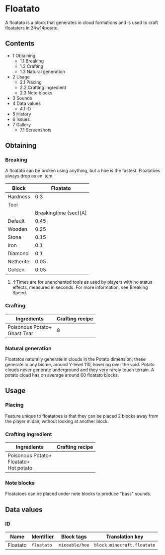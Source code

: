 # Floatato
A floatato is a block that generates in cloud formations and is used to craft floataters in 24w14potato.

## Contents
- 1 Obtaining
	- 1.1 Breaking
	- 1.2 Crafting
	- 1.3 Natural generation
- 2 Usage
	- 2.1 Placing
	- 2.2 Crafting ingredient
	- 2.3 Note blocks
- 3 Sounds
- 4 Data values
	- 4.1 ID
- 5 History
- 6 Issues
- 7 Gallery
	- 7.1 Screenshots

## Obtaining
### Breaking
A floatato can be broken using anything, but a hoe is the fastest. Floatatoes always drop as an item.

| Block     | Floatato              |
|-----------|-----------------------|
| Hardness  | 0.3                   |
| Tool      |                       |
|           | Breakingtime (sec)[A] |
| Default   | 0.45                  |
| Wooden    | 0.25                  |
| Stone     | 0.15                  |
| Iron      | 0.1                   |
| Diamond   | 0.1                   |
| Netherite | 0.05                  |
| Golden    | 0.05                  |

1. ↑Times are for unenchanted tools as used by players with no status effects, measured in seconds. For more information, see Breaking Speed.

### Crafting
| Ingredients                      | Crafting recipe |
|----------------------------------|-----------------|
| Poisonous Potato+<br/>Ghast Tear | 8               |

### Natural generation
Floatatos naturally generate in clouds in the Potato dimension; these generate in any biome, around Y-level 110, hovering over the void. Potato clouds never generate underground and they very rarely touch terrain. A potato cloud has on average around 60 floatato blocks.

## Usage
### Placing
Feature unique to floatatoes is that they can be placed 2 blocks away from the player midair, without looking at another block.

### Crafting ingredient
| Ingredients                                    | Crafting recipe |
|------------------------------------------------|-----------------|
| Poisonous Potato+<br/>Floatato+<br/>Hot potato |                 |

### Note blocks
Floatatoes can be placed under note blocks to produce "bass" sounds.

## Data values
### ID
| Name     | Identifier | Block tags     | Translation key            |
|----------|------------|----------------|----------------------------|
| Floatato | `floatato` | `mineable/hoe` | `block.minecraft.floatato` |


